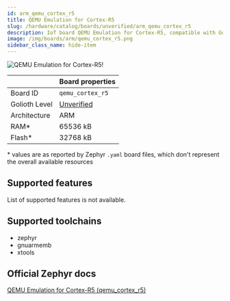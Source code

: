 ```yaml
---
id: arm_qemu_cortex_r5
title: QEMU Emulation for Cortex-R5
slug: /hardware/catalog/boards/unverified/arm_qemu_cortex_r5
description: IoT board QEMU Emulation for Cortex-R5, compatible with Golioth at unverified level.
image: /img/boards/arm/qemu_cortex_r5.png
sidebar_class_name: hide-item
---
```


[//]: # (This is an auto-generated file, do not edit! Changes to it will be lost upon re-generation)

![QEMU Emulation for Cortex-R5!](/img/boards/arm/qemu_cortex_r5.png "QEMU Emulation for Cortex-R5")

|                | Board properties     |
| -------------  | -------------------- |
| Board ID       | `qemu_cortex_r5` |
| Golioth Level  | [Unverified](/hardware#unverified-boards) |
| Architecture   | ARM |
| RAM*           | 65536 kB |
| Flash*         | 32768 kB |

\* values are as reported by Zephyr `.yaml` board files, which don't represent the overall available resources



## Supported features

List of supported features is not available.

## Supported toolchains

* zephyr
* gnuarmemb
* xtools

## Official Zephyr docs

[QEMU Emulation for Cortex-R5 (qemu_cortex_r5)](https://docs.zephyrproject.org/latest/boards/arm/qemu_cortex_r5/doc/index.html)
